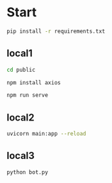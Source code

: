 # Start

```bash
pip install -r requirements.txt 
````

## local1<br>
```bash
cd public
```

```bash
npm install axios
```

```bash
npm run serve
```

## local2

```bash
uvicorn main:app --reload
```

## local3

```bash
python bot.py
```